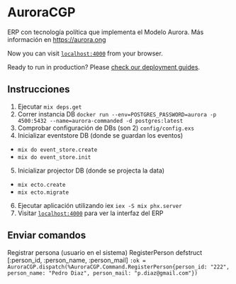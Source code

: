 # AuroraCGP

ERP con tecnología política que implementa el Modelo Aurora. Más información en https://aurora.ong


Now you can visit [`localhost:4000`](http://localhost:4000) from your browser.

Ready to run in production? Please [check our deployment guides](https://hexdocs.pm/phoenix/deployment.html).

## Instrucciones 

1. Ejecutar `mix deps.get`
2. Correr instancia DB 
`docker run --env=POSTGRES_PASSWORD=aurora -p 4500:5432 --name=aurora-commanded -d postgres:latest`
3. Comprobar configuración de DBs (son 2) `config/config.exs`
4. Inicializar eventstore DB (donde se guardan los eventos)
* `mix do event_store.create`
* `mix do event_store.init`
5. Inicializar projector DB (donde se projecta la data)
* `mix ecto.create`
* `mix ecto.migrate`

6. Ejecutar aplicación utilizando iex `iex -S mix phx.server`
7. Visitar [`localhost:4000`](http://localhost:4000) para ver la interfaz del ERP

## Enviar comandos

Registrar persona (usuario en el sistema)
RegisterPerson
 defstruct [:person_id, :person_name, :person_mail]
`:ok = AuroraCGP.dispatch(%AuroraCGP.Command.RegisterPerson{person_id: "222", person_name: "Pedro Diaz", person_mail: "p.diaz@gmail.com"})`


